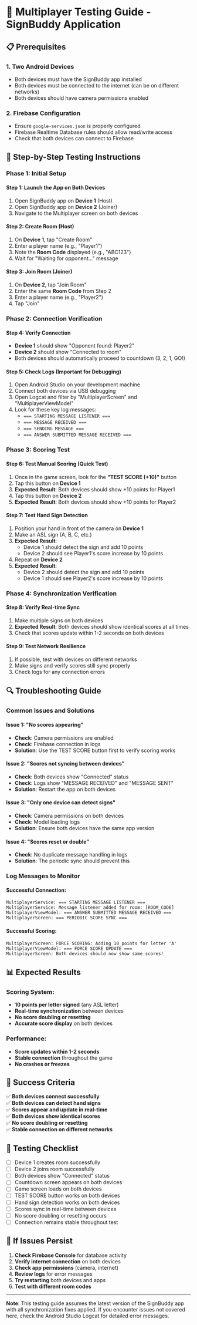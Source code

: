 # 🎯 Multiplayer Testing Guide - SignBuddy Application

## 📋 Prerequisites

### 1. **Two Android Devices**
- Both devices must have the SignBuddy app installed
- Both devices must be connected to the internet (can be on different networks)
- Both devices should have camera permissions enabled

### 2. **Firebase Configuration**
- Ensure `google-services.json` is properly configured
- Firebase Realtime Database rules should allow read/write access
- Check that both devices can connect to Firebase

## 🚀 Step-by-Step Testing Instructions

### **Phase 1: Initial Setup**

#### **Step 1: Launch the App on Both Devices**
1. Open SignBuddy app on **Device 1** (Host)
2. Open SignBuddy app on **Device 2** (Joiner)
3. Navigate to the Multiplayer screen on both devices

#### **Step 2: Create Room (Host)**
1. On **Device 1**, tap "Create Room"
2. Enter a player name (e.g., "Player1")
3. Note the **Room Code** displayed (e.g., "ABC123")
4. Wait for "Waiting for opponent..." message

#### **Step 3: Join Room (Joiner)**
1. On **Device 2**, tap "Join Room"
2. Enter the same **Room Code** from Step 2
3. Enter a player name (e.g., "Player2")
4. Tap "Join"

### **Phase 2: Connection Verification**

#### **Step 4: Verify Connection**
- **Device 1** should show "Opponent found: Player2"
- **Device 2** should show "Connected to room"
- Both devices should automatically proceed to countdown (3, 2, 1, GO!)

#### **Step 5: Check Logs (Important for Debugging)**
1. Open Android Studio on your development machine
2. Connect both devices via USB debugging
3. Open Logcat and filter by "MultiplayerScreen" and "MultiplayerViewModel"
4. Look for these key log messages:
   - `=== STARTING MESSAGE LISTENER ===`
   - `=== MESSAGE RECEIVED ===`
   - `=== SENDING MESSAGE ===`
   - `=== ANSWER SUBMITTED MESSAGE RECEIVED ===`

### **Phase 3: Scoring Test**

#### **Step 6: Test Manual Scoring (Quick Test)**
1. Once in the game screen, look for the **"TEST SCORE (+10)"** button
2. Tap this button on **Device 1**
3. **Expected Result**: Both devices should show +10 points for Player1
4. Tap this button on **Device 2**
5. **Expected Result**: Both devices should show +10 points for Player2

#### **Step 7: Test Hand Sign Detection**
1. Position your hand in front of the camera on **Device 1**
2. Make an ASL sign (A, B, C, etc.)
3. **Expected Result**: 
   - Device 1 should detect the sign and add 10 points
   - Device 2 should see Player1's score increase by 10 points
4. Repeat on **Device 2**
5. **Expected Result**: 
   - Device 2 should detect the sign and add 10 points
   - Device 1 should see Player2's score increase by 10 points

### **Phase 4: Synchronization Verification**

#### **Step 8: Verify Real-time Sync**
1. Make multiple signs on both devices
2. **Expected Result**: Both devices should show identical scores at all times
3. Check that scores update within 1-2 seconds on both devices

#### **Step 9: Test Network Resilience**
1. If possible, test with devices on different networks
2. Make signs and verify scores still sync properly
3. Check logs for any connection errors

## 🔍 Troubleshooting Guide

### **Common Issues and Solutions**

#### **Issue 1: "No scores appearing"**
- **Check**: Camera permissions are enabled
- **Check**: Firebase connection in logs
- **Solution**: Use the TEST SCORE button first to verify scoring works

#### **Issue 2: "Scores not syncing between devices"**
- **Check**: Both devices show "Connected" status
- **Check**: Logs show "MESSAGE RECEIVED" and "MESSAGE SENT"
- **Solution**: Restart the app on both devices

#### **Issue 3: "Only one device can detect signs"**
- **Check**: Camera permissions on both devices
- **Check**: Model loading logs
- **Solution**: Ensure both devices have the same app version

#### **Issue 4: "Scores reset or double"**
- **Check**: No duplicate message handling in logs
- **Solution**: The periodic sync should prevent this

### **Log Messages to Monitor**

#### **Successful Connection:**
```
MultiplayerService: === STARTING MESSAGE LISTENER ===
MultiplayerService: Message listener added for room: [ROOM_CODE]
MultiplayerViewModel: === ANSWER SUBMITTED MESSAGE RECEIVED ===
MultiplayerScreen: === PERIODIC SCORE SYNC ===
```

#### **Successful Scoring:**
```
MultiplayerScreen: FORCE SCORING: Adding 10 points for letter 'A'
MultiplayerViewModel: === FORCE SCORE UPDATE ===
MultiplayerScreen: Both devices should now show same scores!
```

## 📊 Expected Results

### **Scoring System:**
- **10 points per letter signed** (any ASL letter)
- **Real-time synchronization** between devices
- **No score doubling or resetting**
- **Accurate score display** on both devices

### **Performance:**
- **Score updates within 1-2 seconds**
- **Stable connection** throughout the game
- **No crashes or freezes**

## 🎯 Success Criteria

✅ **Both devices connect successfully**  
✅ **Both devices can detect hand signs**  
✅ **Scores appear and update in real-time**  
✅ **Both devices show identical scores**  
✅ **No score doubling or resetting**  
✅ **Stable connection on different networks**  

## 📱 Testing Checklist

- [ ] Device 1 creates room successfully
- [ ] Device 2 joins room successfully
- [ ] Both devices show "Connected" status
- [ ] Countdown screen appears on both devices
- [ ] Game screen loads on both devices
- [ ] TEST SCORE button works on both devices
- [ ] Hand sign detection works on both devices
- [ ] Scores sync in real-time between devices
- [ ] No score doubling or resetting occurs
- [ ] Connection remains stable throughout test

## 🚨 If Issues Persist

1. **Check Firebase Console** for database activity
2. **Verify internet connection** on both devices
3. **Check app permissions** (camera, internet)
4. **Review logs** for error messages
5. **Try restarting** both devices and apps
6. **Test with different room codes**

---

**Note**: This testing guide assumes the latest version of the SignBuddy app with all synchronization fixes applied. If you encounter issues not covered here, check the Android Studio Logcat for detailed error messages.


